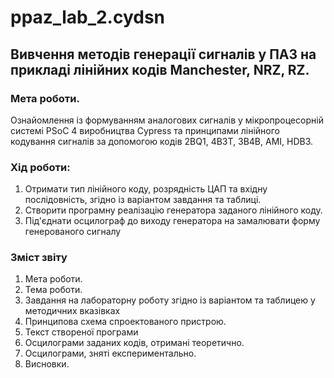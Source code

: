 # ppaz_lab_2.cydsn

## Вивчення методів генерації сигналів у ПАЗ на прикладі лінійних кодів Manchester, NRZ, RZ.

### Мета роботи.

Ознайомлення із формуванням аналогових сигналів у мікропроцесорній системі PSoC 4 виробництва Cypress та принципами лінійного кодування сигналів за допомогою кодів 2BQ1, 4B3T, 3B4B, AMI, HDB3.

### Хід роботи:



1. Отримати тип лінійного коду, розрядність ЦАП та вхідну послідовність, згідно із варіантом завдання та таблиці.
2. Створити програмну реалізацію генератора заданого лінійного коду.
3. Під'єднати осцилограф до виходу генератора на замалювати форму генерованого сигналу



### Зміст звіту



1. Мета роботи.
2. Тема роботи.
3. Завдання на лабораторну роботу згідно із варіантом та таблицею у методичних вказівках
4. Принципова схема спроектованого пристрою.
5. Текст створеної програми
6. Осцилограми заданих кодів, отримані теоретично.
7. Осцилограми, зняті експериментально.
8. Висновки.